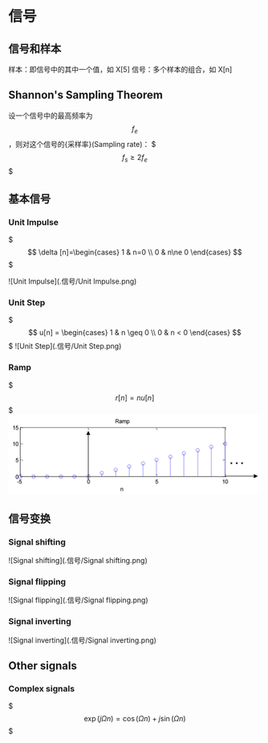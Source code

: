 # 信号

## 信号和样本

样本：即信号中的其中一个值，如 X[5]
信号：多个样本的组合，如 X[n]

## Shannon's Sampling Theorem

设一个信号中的最高频率为 $$f_e$$，则对这个信号的{采样率}(Sampling rate)：
$$$
f_s \ge 2 f_e
$$$

## 基本信号

### Unit Impulse

$$$
\delta [n]=\begin{cases} 1 & n=0 \\ 0 & n\ne 0 \end{cases}
$$$

![Unit Impulse](.信号/Unit Impulse.png)

### Unit Step

$$$
u[n] = \begin{cases}
1 & n \geq 0 \\
0 & n < 0
\end{cases}
$$$
![Unit Step](.信号/Unit Step.png)

### Ramp

$$$
r[n] = n u[n]
$$$
![Ramp](.信号/Ramp.png)

## 信号变换

### Signal shifting

![Signal shifting](.信号/Signal shifting.png)

### Signal flipping

![Signal flipping](.信号/Signal flipping.png)

### Signal inverting

![Signal inverting](.信号/Signal inverting.png)

## Other signals

### Complex signals 

$$$
\exp(j\Omega n) = \cos(\Omega n) + j \sin(\Omega n)
$$$
